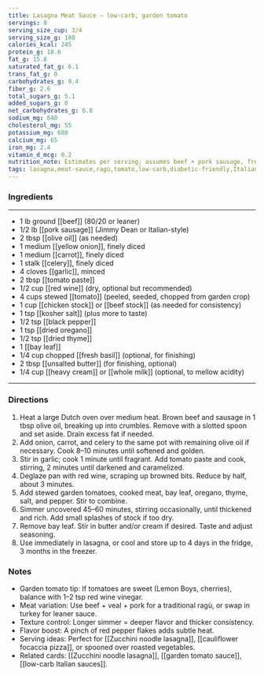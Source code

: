 ```yaml
---
title: Lasagna Meat Sauce — low-carb, garden tomato
servings: 8
serving_size_cup: 3/4
serving_size_g: 180
calories_kcal: 245
protein_g: 18.6
fat_g: 15.8
saturated_fat_g: 6.1
trans_fat_g: 0
carbohydrates_g: 9.4
fiber_g: 2.6
total_sugars_g: 5.1
added_sugars_g: 0
net_carbohydrates_g: 6.8
sodium_mg: 640
cholesterol_mg: 55
potassium_mg: 680
calcium_mg: 65
iron_mg: 2.4
vitamin_d_mcg: 0.2
nutrition_note: Estimates per serving; assumes beef + pork sausage, fresh stewed garden tomatoes, and olive oil base.
tags: lasagna,meat-sauce,ragù,tomato,low-carb,diabetic-friendly,Italian
---
```


### Ingredients
---
- 1 lb ground [[beef]] (80/20 or leaner)  
- 1/2 lb [[pork sausage]] (Jimmy Dean or Italian-style)  
- 2 tbsp [[olive oil]] (as needed)  
- 1 medium [[yellow onion]], finely diced  
- 1 medium [[carrot]], finely diced  
- 1 stalk [[celery]], finely diced  
- 4 cloves [[garlic]], minced  
- 2 tbsp [[tomato paste]]  
- 1/2 cup [[red wine]] (dry, optional but recommended)  
- 4 cups stewed [[tomato]] (peeled, seeded, chopped from garden crop)  
- 1 cup [[chicken stock]] or [[beef stock]] (as needed for consistency)  
- 1 tsp [[kosher salt]] (plus more to taste)  
- 1/2 tsp [[black pepper]]  
- 1 tsp [[dried oregano]]  
- 1/2 tsp [[dried thyme]]  
- 1 [[bay leaf]]  
- 1/4 cup chopped [[fresh basil]] (optional, for finishing)  
- 2 tbsp [[unsalted butter]] (for finishing, optional)  
- 1/4 cup [[heavy cream]] or [[whole milk]] (optional, to mellow acidity)  
---

### Directions
1. Heat a large Dutch oven over medium heat. Brown beef and sausage in 1 tbsp olive oil, breaking up into crumbles. Remove with a slotted spoon and set aside. Drain excess fat if needed.  
2. Add onion, carrot, and celery to the same pot with remaining olive oil if necessary. Cook 8–10 minutes until softened and golden.  
3. Stir in garlic; cook 1 minute until fragrant. Add tomato paste and cook, stirring, 2 minutes until darkened and caramelized.  
4. Deglaze pan with red wine, scraping up browned bits. Reduce by half, about 3 minutes.  
5. Add stewed garden tomatoes, cooked meat, bay leaf, oregano, thyme, salt, and pepper. Stir to combine.  
6. Simmer uncovered 45–60 minutes, stirring occasionally, until thickened and rich. Add small splashes of stock if too dry.  
7. Remove bay leaf. Stir in butter and/or cream if desired. Taste and adjust seasoning.  
8. Use immediately in lasagna, or cool and store up to 4 days in the fridge, 3 months in the freezer.  

### Notes
- Garden tomato tip: If tomatoes are sweet (Lemon Boys, cherries), balance with 1–2 tsp red wine vinegar.  
- Meat variation: Use beef + veal + pork for a traditional ragù, or swap in turkey for leaner sauce.  
- Texture control: Longer simmer = deeper flavor and thicker consistency.  
- Flavor boost: A pinch of red pepper flakes adds subtle heat.  
- Serving ideas: Perfect for [[Zucchini noodle lasagna]], [[cauliflower focaccia pizza]], or spooned over roasted vegetables.  
- Related cards: [[Zucchini noodle lasagna]], [[garden tomato sauce]], [[low-carb Italian sauces]].  
